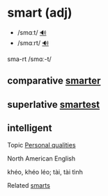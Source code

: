 # smart (adj)

- /smɑːt/ [🔊](https://www.oxfordlearnersdictionaries.com/media/english/uk_pron/s/sma/smart/smart__gb_1.mp3)
- /smɑːrt/ [🔊](https://www.oxfordlearnersdictionaries.com/media/english/us_pron/s/sma/smart/smart__us_1.mp3)

sma-rt /smɑː-t/

## comparative [smarter]()

## superlative [smartest]()

## intelligent

Topic [Personal qualities](../topics/personal-qualities.md#personal-qualities)

North American English

khéo, khéo léo; tài, tài tình

Related [smarts]()

